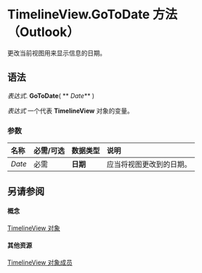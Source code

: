 
# TimelineView.GoToDate 方法 （Outlook）

更改当前视图用来显示信息的日期。


## 语法

 _表达式_. **GoToDate**( ** _Date_** )

 _表达式_ 一个代表 **TimelineView** 对象的变量。


### 参数



|**名称**|**必需/可选**|**数据类型**|**说明**|
|:-----|:-----|:-----|:-----|
| _Date_|必需|**日期**|应当将视图更改到的日期。|

## 另请参阅


#### 概念


[TimelineView 对象](fb14c1a1-f542-fa1e-f30f-c5ee3d2f0206.md)
#### 其他资源


[TimelineView 对象成员](fa134129-519f-6f08-dc53-5e72085f9cc0.md)